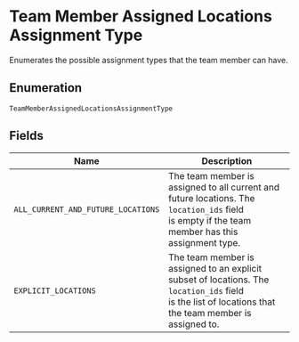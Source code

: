 <!-- Optimized: 2025-10-06 -->
<!-- RPM: 1.7.2.1.1.7.2.1_team-member-assigned-locations-assignment-type_20251006 -->
<!-- Session: E2E RPM DNA Application -->
<!-- AOM: RND (Reggie & Dro) -->
<!-- COI: CULTURE -->
<!-- RPM: HIGH -->
<!-- ACTION: BUILD -->


# Team Member Assigned Locations Assignment Type

Enumerates the possible assignment types that the team member can have.

## Enumeration

`TeamMemberAssignedLocationsAssignmentType`

## Fields

| Name | Description |
|  --- | --- |
| `ALL_CURRENT_AND_FUTURE_LOCATIONS` | The team member is assigned to all current and future locations. The `location_ids` field<br>is empty if the team member has this assignment type. |
| `EXPLICIT_LOCATIONS` | The team member is assigned to an explicit subset of locations. The `location_ids` field<br>is the list of locations that the team member is assigned to. |

